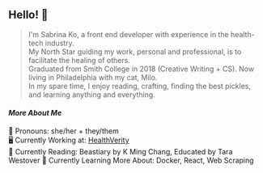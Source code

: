 ## Hello! 👋

> I'm Sabrina Ko, a front end developer with experience in the health-tech industry.  
> My North Star guiding my work, personal and professional, is to facilitate the healing of others.  
> Graduated from Smith College in 2018 (Creative Writing + CS). Now living in Philadelphia with my cat, Milo.  
> In my spare time, I enjoy reading, crafting, finding the best pickles, and learning anything and everything.

#### *More About Me*  
💖 Pronouns: she/her + they/them  
🖥 Currently Working at: [HealthVerity](https://healthverity.com/)  
📖 Currently Reading: Beastiary by K Ming Chang, Educated by Tara Westover
🌱 Currently Learning More About: Docker, React, Web Scraping
